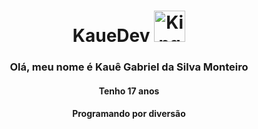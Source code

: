 <div align="center">
  <h1> KaueDev <image src="https://github.com/user-attachments/assets/19697350-877d-45c9-ae2f-e5fc3707c1e6" height="50em" alt="Kinger from The Amazing Digital Circus"/> </h1>

  ### **Olá, meu nome é Kauê Gabriel da Silva Monteiro**
  #### Tenho 17 anos
  #### Programando por diversão
</div>


